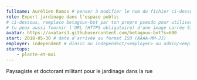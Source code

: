 ```yaml
---
fullname: Aurélien Ramos # penser à modifier le nom du fichier ci-dessus !
role: Expert jardinage dans l'espace public
# ci-dessous, remplace betagouv-bot par ton propre pseudo pour utiliser la photo de ton profil Github
# tu peux aussi fournir l'URL (HTTPS obligatoire) d'une image carrée 512x512 minimum
avatar: https://avatars3.githubusercontent.com/betagouv-bot?s=600
start: 2018-05-30 # date d'arrivée au format ISO (AAAA-MM-JJ)
employer: independent # dinsic ou independent/<employer> ou admin/<employer> ou service/octo
startups:
    - plante-et-moi
---
```


Paysagiste et doctorant militant pour le jardinage dans la rue
